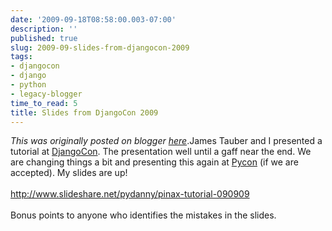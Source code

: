 ```yaml
---
date: '2009-09-18T08:58:00.003-07:00'
description: ''
published: true
slug: 2009-09-slides-from-djangocon-2009
tags:
- djangocon
- django
- python
- legacy-blogger
time_to_read: 5
title: Slides from DjangoCon 2009
---
```


*This was originally posted on blogger [here](https://pydanny.blogspot.com/2009/09/slides-from-djangocon-2009.html)*.James Tauber and I presented a tutorial at <a href="http://djangocon.org">DjangoCon</a>. The presentation well until a gaff near the end. We are changing things a bit and presenting this again at <a href="http://us.pycon.org/2010/">Pycon</a> (if we are accepted). My slides are up!<br /><a href="http://www.slideshare.net/pydanny/pinax-tutorial-090909"><br />http://www.slideshare.net/pydanny/pinax-tutorial-090909</a><br /><br />Bonus points to anyone who identifies the mistakes in the slides.